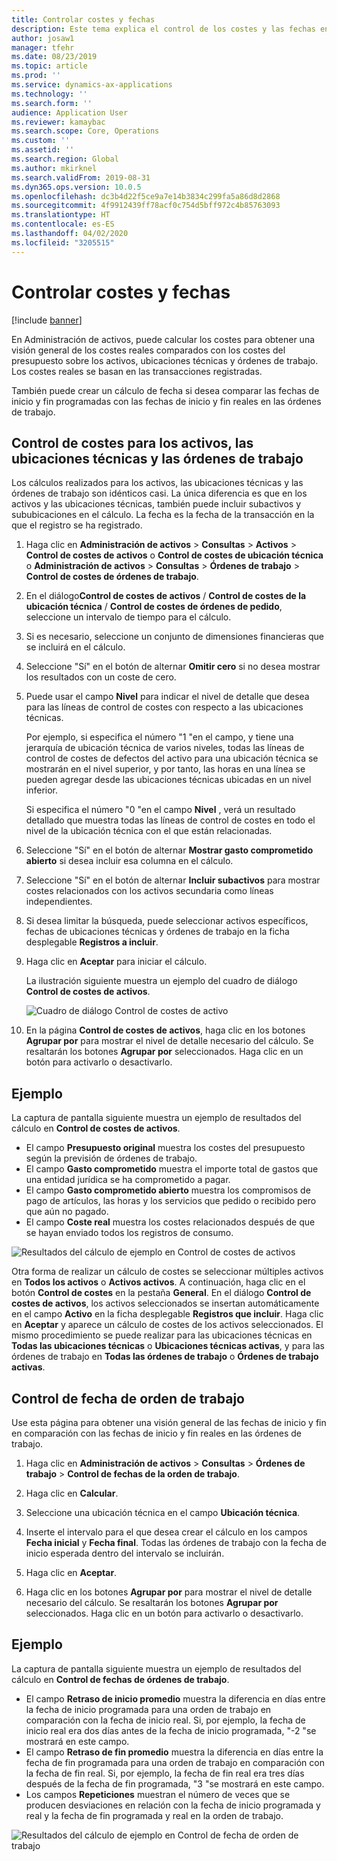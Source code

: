```yaml
---
title: Controlar costes y fechas
description: Este tema explica el control de los costes y las fechas en la Administración de activos.
author: josaw1
manager: tfehr
ms.date: 08/23/2019
ms.topic: article
ms.prod: ''
ms.service: dynamics-ax-applications
ms.technology: ''
ms.search.form: ''
audience: Application User
ms.reviewer: kamaybac
ms.search.scope: Core, Operations
ms.custom: ''
ms.assetid: ''
ms.search.region: Global
ms.author: mkirknel
ms.search.validFrom: 2019-08-31
ms.dyn365.ops.version: 10.0.5
ms.openlocfilehash: dc3b4d22f5ce9a7e14b3834c299fa5a86d8d2868
ms.sourcegitcommit: 4f9912439ff78acf0c754d5bff972c4b85763093
ms.translationtype: HT
ms.contentlocale: es-ES
ms.lasthandoff: 04/02/2020
ms.locfileid: "3205515"
---
```

# <a name="cost-and-date-control"></a>Controlar costes y fechas

[!include [banner](../../includes/banner.md)]

 

En Administración de activos, puede calcular los costes para obtener una visión general de los costes reales comparados con los costes del presupuesto sobre los activos, ubicaciones técnicas y órdenes de trabajo. Los costes reales se basan en las transacciones registradas. 

También puede crear un cálculo de fecha si desea comparar las fechas de inicio y fin programadas con las fechas de inicio y fin reales en las órdenes de trabajo.

## <a name="cost-control-for-assets-functional-locations-and-work-orders"></a>Control de costes para los activos, las ubicaciones técnicas y las órdenes de trabajo

Los cálculos realizados para los activos, las ubicaciones técnicas y las órdenes de trabajo son idénticos casi. La única diferencia es que en los activos y las ubicaciones técnicas, también puede incluir subactivos y sububicaciones en el cálculo. La fecha es la fecha de la transacción en la que el registro se ha registrado.

1. Haga clic en **Administración de activos** > **Consultas** > **Activos** > **Control de costes de activos** o **Control de costes de ubicación técnica** o **Administración de activos** > **Consultas** > **Órdenes de trabajo** > **Control de costes de órdenes de trabajo**.

2. En el diálogo**Control de costes de activos** / **Control de costes de la ubicación técnica** / **Control de costes de órdenes de pedido**, seleccione un intervalo de tiempo para el cálculo.

3. Si es necesario, seleccione un conjunto de dimensiones financieras que se incluirá en el cálculo.

4. Seleccione "Sí" en el botón de alternar **Omitir cero** si no desea mostrar los resultados con un coste de cero.

5. Puede usar el campo **Nivel** para indicar el nivel de detalle que desea para las líneas de control de costes con respecto a las ubicaciones técnicas. 

    Por ejemplo, si especifica el número "1 "en el campo, y tiene una jerarquía de ubicación técnica de varios niveles, todas las líneas de control de costes de defectos del activo para una ubicación técnica se mostrarán en el nivel superior, y por tanto, las horas en una línea se pueden agregar desde las ubicaciones técnicas ubicadas en un nivel inferior. 
    
    Si especifica el número "0 "en el campo **Nivel** , verá un resultado detallado que muestra todas las líneas de control de costes en todo el nivel de la ubicación técnica con el que están relacionadas.

6. Seleccione "Sí" en el botón de alternar **Mostrar gasto comprometido abierto** si desea incluir esa columna en el cálculo.

7. Seleccione "Sí" en el botón de alternar **Incluir subactivos** para mostrar costes relacionados con los activos secundaria como líneas independientes.

8. Si desea limitar la búsqueda, puede seleccionar activos específicos, fechas de ubicaciones técnicas y órdenes de trabajo en la ficha desplegable **Registros a incluir**.

9. Haga clic en **Aceptar** para iniciar el cálculo.

    La ilustración siguiente muestra un ejemplo del cuadro de diálogo **Control de costes de activos**.

    ![Cuadro de diálogo Control de costes de activo](media/01-controlling-and-reporting.png)

10. En la página **Control de costes de activos**, haga clic en los botones **Agrupar por** para mostrar el nivel de detalle necesario del cálculo. Se resaltarán los botones **Agrupar por** seleccionados. Haga clic en un botón para activarlo o desactivarlo.

## <a name="example"></a>Ejemplo

La captura de pantalla siguiente muestra un ejemplo de resultados del cálculo en **Control de costes de activos**.

- El campo **Presupuesto original** muestra los costes del presupuesto según la previsión de órdenes de trabajo. 
- El campo **Gasto comprometido** muestra el importe total de gastos que una entidad jurídica se ha comprometido a pagar. 
- El campo **Gasto comprometido abierto** muestra los compromisos de pago de artículos, las horas y los servicios que pedido o recibido pero que aún no pagado. 
- El campo **Coste real** muestra los costes relacionados después de que se hayan enviado todos los registros de consumo.

![Resultados del cálculo de ejemplo en Control de costes de activos](media/02-controlling-and-reporting.png)

Otra forma de realizar un cálculo de costes se seleccionar múltiples activos en **Todos los activos** o **Activos activos**. A continuación, haga clic en el botón **Control de costes** en la pestaña **General**. En el diálogo **Control de costes de activos**, los activos seleccionados se insertan automáticamente en el campo **Activo** en la ficha desplegable **Registros que incluir**. Haga clic en **Aceptar** y aparece un cálculo de costes de los activos seleccionados. El mismo procedimiento se puede realizar para las ubicaciones técnicas en **Todas las ubicaciones técnicas** o **Ubicaciones técnicas activas**, y para las órdenes de trabajo en **Todas las órdenes de trabajo** o **Órdenes de trabajo activas**.


## <a name="work-order-date-control"></a>Control de fecha de orden de trabajo

Use esta página para obtener una visión general de las fechas de inicio y fin en comparación con las fechas de inicio y fin reales en las órdenes de trabajo.

1. Haga clic en **Administración de activos** > **Consultas** > **Órdenes de trabajo** > **Control de fechas de la orden de trabajo**.

2. Haga clic en **Calcular**.

3. Seleccione una ubicación técnica en el campo **Ubicación técnica**.

4. Inserte el intervalo para el que desea crear el cálculo en los campos **Fecha inicial** y **Fecha final**. Todas las órdenes de trabajo con la fecha de inicio esperada dentro del intervalo se incluirán.

5. Haga clic en **Aceptar**.

6. Haga clic en los botones **Agrupar por** para mostrar el nivel de detalle necesario del cálculo. Se resaltarán los botones **Agrupar por** seleccionados. Haga clic en un botón para activarlo o desactivarlo.

## <a name="example"></a>Ejemplo

La captura de pantalla siguiente muestra un ejemplo de resultados del cálculo en **Control de fechas de órdenes de trabajo**.

- El campo **Retraso de inicio promedio** muestra la diferencia en días entre la fecha de inicio programada para una orden de trabajo en comparación con la fecha de inicio real. Si, por ejemplo, la fecha de inicio real era dos días antes de la fecha de inicio programada, "-2 "se mostrará en este campo.  
- El campo **Retraso de fin promedio** muestra la diferencia en días entre la fecha de fin programada para una orden de trabajo en comparación con la fecha de fin real. Si, por ejemplo, la fecha de fin real era tres días después de la fecha de fin programada, "3 "se mostrará en este campo.  
- Los campos **Repeticiones** muestran el número de veces que se producen desviaciones en relación con la fecha de inicio programada y real y la fecha de fin programada y real en la orden de trabajo.

![Resultados del cálculo de ejemplo en Control de fecha de orden de trabajo](media/03-controlling-and-reporting.png)


